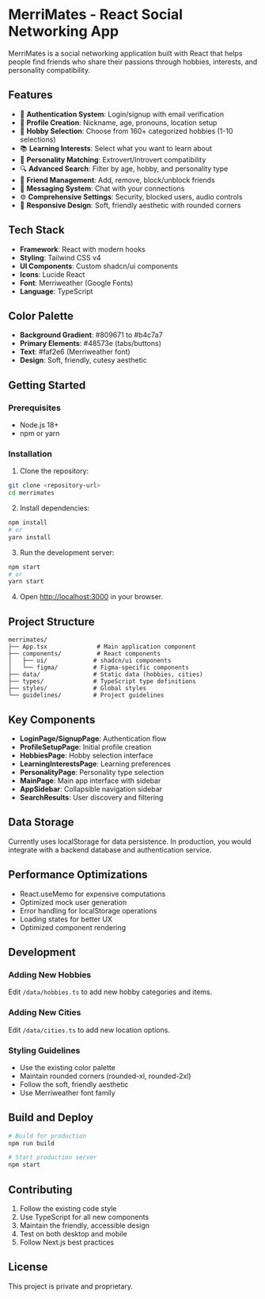 # MerriMates - React Social Networking App

MerriMates is a social networking application built with React that helps people find friends who share their passions through hobbies, interests, and personality compatibility.

## Features

- 🔐 **Authentication System**: Login/signup with email verification
- 👤 **Profile Creation**: Nickname, age, pronouns, location setup
- 🎯 **Hobby Selection**: Choose from 160+ categorized hobbies (1-10 selections)
- 📚 **Learning Interests**: Select what you want to learn about
- 🧠 **Personality Matching**: Extrovert/Introvert compatibility
- 🔍 **Advanced Search**: Filter by age, hobby, and personality type
- 👥 **Friend Management**: Add, remove, block/unblock friends
- 💬 **Messaging System**: Chat with your connections
- ⚙️ **Comprehensive Settings**: Security, blocked users, audio controls
- 🎨 **Responsive Design**: Soft, friendly aesthetic with rounded corners

## Tech Stack

- **Framework**: React with modern hooks
- **Styling**: Tailwind CSS v4
- **UI Components**: Custom shadcn/ui components
- **Icons**: Lucide React
- **Font**: Merriweather (Google Fonts)
- **Language**: TypeScript

## Color Palette

- **Background Gradient**: #809671 to #b4c7a7
- **Primary Elements**: #48573e (tabs/buttons)
- **Text**: #faf2e6 (Merriweather font)
- **Design**: Soft, friendly, cutesy aesthetic

## Getting Started

### Prerequisites

- Node.js 18+ 
- npm or yarn

### Installation

1. Clone the repository:
```bash
git clone <repository-url>
cd merrimates
```

2. Install dependencies:
```bash
npm install
# or
yarn install
```

3. Run the development server:
```bash
npm start
# or
yarn start
```

4. Open [http://localhost:3000](http://localhost:3000) in your browser.

## Project Structure

```
merrimates/
├── App.tsx              # Main application component
├── components/          # React components
│   ├── ui/             # shadcn/ui components
│   └── figma/          # Figma-specific components
├── data/               # Static data (hobbies, cities)
├── types/              # TypeScript type definitions
├── styles/             # Global styles
└── guidelines/         # Project guidelines
```

## Key Components

- **LoginPage/SignupPage**: Authentication flow
- **ProfileSetupPage**: Initial profile creation
- **HobbiesPage**: Hobby selection interface
- **LearningInterestsPage**: Learning preferences
- **PersonalityPage**: Personality type selection
- **MainPage**: Main app interface with sidebar
- **AppSidebar**: Collapsible navigation sidebar
- **SearchResults**: User discovery and filtering

## Data Storage

Currently uses localStorage for data persistence. In production, you would integrate with a backend database and authentication service.

## Performance Optimizations

- React.useMemo for expensive computations
- Optimized mock user generation
- Error handling for localStorage operations
- Loading states for better UX
- Optimized component rendering

## Development

### Adding New Hobbies

Edit `/data/hobbies.ts` to add new hobby categories and items.

### Adding New Cities

Edit `/data/cities.ts` to add new location options.

### Styling Guidelines

- Use the existing color palette
- Maintain rounded corners (rounded-xl, rounded-2xl)
- Follow the soft, friendly aesthetic
- Use Merriweather font family

## Build and Deploy

```bash
# Build for production
npm run build

# Start production server
npm start
```

## Contributing

1. Follow the existing code style
2. Use TypeScript for all new components
3. Maintain the friendly, accessible design
4. Test on both desktop and mobile
5. Follow Next.js best practices

## License

This project is private and proprietary.